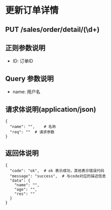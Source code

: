 # 更新订单详情
## PUT /sales/order/detail/(\d+)

## 正则参数说明
- ID: 订单ID

## Query 参数说明
- name: 用户名

## 请求体说明(application/json)
```json5
{
  "name": "",	 # 名称
  "req": ""	 # 请求参数
}
```

## 返回体说明
```json5
{
  "code": "ok",	 # ok 表示成功，其他表示错误代码
  "message": "success",	 # 与code对应的描述信息
  "data": {
    "name": "",
    "age": "",
    "res": ""
  }
}
```